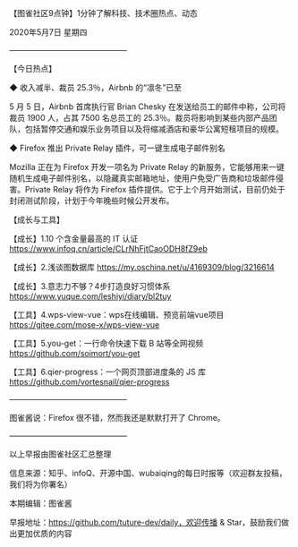 【图雀社区9点钟】1分钟了解科技、技术圈热点、动态

2020年5月7日  星期四

———————————————

【今日热点】 

 ◆ 收入减半、裁员 25.3％，Airbnb 的“凛冬”已至

5 月 5 日，Airbnb 首席执行官 Brian Chesky 在发送给员工的邮件中称，公司将裁员 1900 人，占其 7500 名总员工的 25.3％。裁员将影响到某些内部产品团队，包括暂停交通和娱乐业务项目以及将缩减酒店和豪华公寓短租项目的规模。

 ◆ Firefox 推出 Private Relay 插件，可一键生成电子邮件别名

Mozilla 正在为 Firefox 开发一项名为 Private Relay 的新服务，它能够用来一键随机生成电子邮件别名，以隐藏真实邮箱地址，使用户免受广告商和垃圾邮件侵害。Private Relay 将作为 Firefox 插件提供。它于上个月开始测试，目前仍处于封闭测试阶段，计划于今年晚些时候公开发布。

【成长与工具】

【成长】1.10 个含金量最高的 IT 认证 https://www.infoq.cn/article/CLrNhFjtCaoODH8fZ9eb

【成长】2.浅谈图数据库 https://my.oschina.net/u/4169309/blog/3216614

【成长】3.意志力不够？4步打造良好习惯体系 https://www.yuque.com/leshiyi/diary/bl2tuy

【工具】4.wps-view-vue：wps在线编辑、预览前端vue项目 https://gitee.com/mose-x/wps-view-vue

【工具】5.you-get：一行命令快速下载 B 站等全网视频 https://github.com/soimort/you-get

【工具】6.qier-progress：一个网页顶部进度条的 JS 库 https://github.com/vortesnail/qier-progress

——————————————— 

图雀酱说：Firefox 很不错，然而我还是默默打开了 Chrome。

———————————————

以上早报由图雀社区汇总整理   

信息来源：知乎、infoQ、开源中国、wubaiqing的每日时报等（欢迎群友投稿，我们将为你署名）

本期编辑：图雀酱

早报地址：https://github.com/tuture-dev/daily，欢迎传播 & Star，鼓励我们做出更加优质的内容
